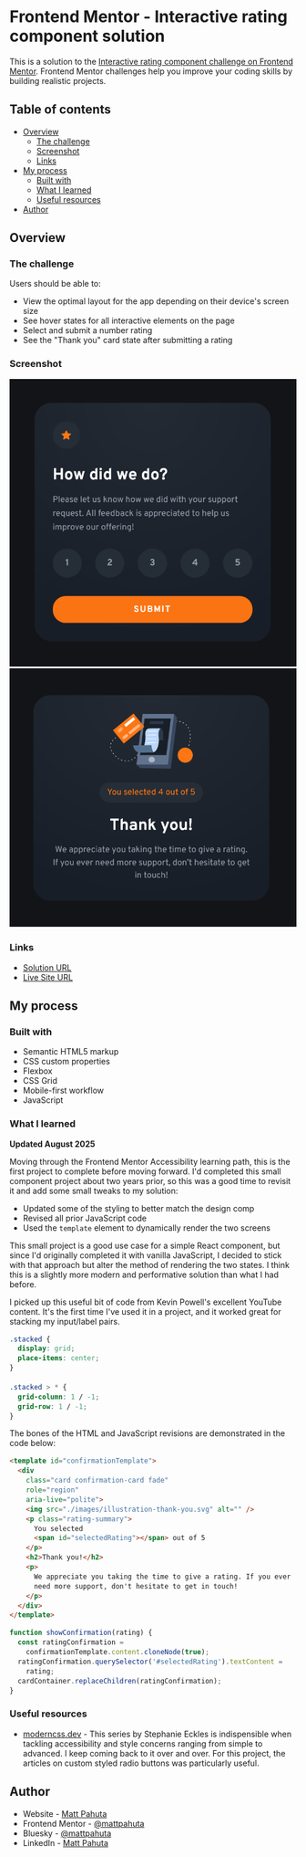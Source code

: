 # Frontend Mentor - Interactive rating component solution

This is a solution to the [Interactive rating component challenge on Frontend Mentor](https://www.frontendmentor.io/challenges/interactive-rating-component-koxpeBUmI). Frontend Mentor challenges help you improve your coding skills by building realistic projects.

## Table of contents

- [Overview](#overview)
  - [The challenge](#the-challenge)
  - [Screenshot](#screenshot)
  - [Links](#links)
- [My process](#my-process)
  - [Built with](#built-with)
  - [What I learned](#what-i-learned)
  - [Useful resources](#useful-resources)
- [Author](#author)

## Overview

### The challenge

Users should be able to:

- View the optimal layout for the app depending on their device's screen size
- See hover states for all interactive elements on the page
- Select and submit a number rating
- See the "Thank you" card state after submitting a rating

### Screenshot

![Rating Card](./images/project-ss-01.png)
![Confirmation Card](./images/project-ss-02.png)

### Links

- [Solution URL](https://www.frontendmentor.io/solutions/interactive-rating-component-using-css-grid-and-javascript-APQtGNXdeC)
- [Live Site URL](https://interactive-rating-component-zeta-rose.vercel.app/)

## My process

### Built with

- Semantic HTML5 markup
- CSS custom properties
- Flexbox
- CSS Grid
- Mobile-first workflow
- JavaScript

### What I learned

**Updated August 2025**

Moving through the Frontend Mentor Accessibility learning path, this is the first project to complete before moving forward. I'd completed this small component project about two years prior, so this was a good time to revisit it and add some small tweaks to my solution:

- Updated some of the styling to better match the design comp
- Revised all prior JavaScript code
- Used the `template` element to dynamically render the two screens

This small project is a good use case for a simple React component, but since I'd originally completed it with vanilla JavaScript, I decided to stick with that approach but alter the method of rendering the two states. I think this is a slightly more modern and performative solution than what I had before.

I picked up this useful bit of code from Kevin Powell's excellent YouTube content. It's the first time I've used it in a project, and it worked great for stacking my input/label pairs.

```css
.stacked {
  display: grid;
  place-items: center;
}

.stacked > * {
  grid-column: 1 / -1;
  grid-row: 1 / -1;
}
```

The bones of the HTML and JavaScript revisions are demonstrated in the code below:

```html
<template id="confirmationTemplate">
  <div
    class="card confirmation-card fade"
    role="region"
    aria-live="polite">
    <img src="./images/illustration-thank-you.svg" alt="" />
    <p class="rating-summary">
      You selected
      <span id="selectedRating"></span> out of 5
    </p>
    <h2>Thank you!</h2>
    <p>
      We appreciate you taking the time to give a rating. If you ever
      need more support, don't hesitate to get in touch!
    </p>
  </div>
</template>
```

```js
function showConfirmation(rating) {
  const ratingConfirmation =
    confirmationTemplate.content.cloneNode(true);
  ratingConfirmation.querySelector('#selectedRating').textContent =
    rating;
  cardContainer.replaceChildren(ratingConfirmation);
}
```

### Useful resources

- [moderncss.dev](https://www.moderncss.dev) - This series by Stephanie Eckles is indispensible when tackling accessibility and style concerns ranging from simple to advanced. I keep coming back to it over and over. For this project, the articles on custom styled radio buttons was particularly useful.

## Author

- Website - [Matt Pahuta](https://www.mattpahuta.com)
- Frontend Mentor - [@mattpahuta](https://www.frontendmentor.io/profile/MattPahuta)
- Bluesky - [@mattpahuta](https://bsky.app/profile/mattpahuta.bsky.social)
- LinkedIn - [Matt Pahuta](www.linkedin.com/in/mattpahuta)

